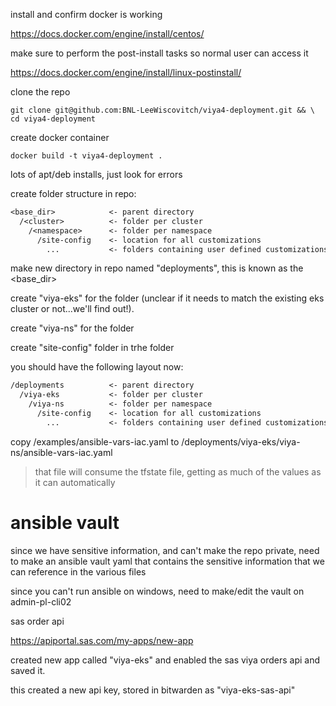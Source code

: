 install and confirm docker is working

<https://docs.docker.com/engine/install/centos/>

make sure to perform the post-install tasks so normal user can access it

<https://docs.docker.com/engine/install/linux-postinstall/>

clone the repo

```shell
git clone git@github.com:BNL-LeeWiscovitch/viya4-deployment.git && \
cd viya4-deployment
```

create docker container

```shell
docker build -t viya4-deployment .
```

lots of apt/deb installs, just look for errors

create folder structure in repo:

```txt
<base_dir>            <- parent directory
  /<cluster>          <- folder per cluster
    /<namespace>      <- folder per namespace
      /site-config    <- location for all customizations
        ...           <- folders containing user defined customizations
```

make new directory in repo named "deployments", this is known as the <base_dir>

create "viya-eks" for the <cluster> folder (unclear if it needs to match the existing eks cluster or not...we'll find out!).

create "viya-ns" for the <namespace> folder

create "site-config" folder in trhe <namespace> folder

you should have the following layout now:

```txt
/deployments          <- parent directory
  /viya-eks           <- folder per cluster
    /viya-ns          <- folder per namespace
      /site-config    <- location for all customizations
        ...           <- folders containing user defined customizations
```

copy /examples/ansible-vars-iac.yaml to /deployments/viya-eks/viya-ns/ansible-vars-iac.yaml

>that file will consume the tfstate file, getting as much of the values as it can automatically

# ansible vault

since we have sensitive information, and can't make the repo private, need to make an ansible vault yaml that contains the sensitive information that we can reference in the various files

since you can't run ansible on windows, need to make/edit the vault on admin-pl-cli02





sas order api

<https://apiportal.sas.com/my-apps/new-app>

created new app called "viya-eks" and enabled the sas viya orders api and saved it.

this created a new api key, stored in bitwarden as "viya-eks-sas-api"
